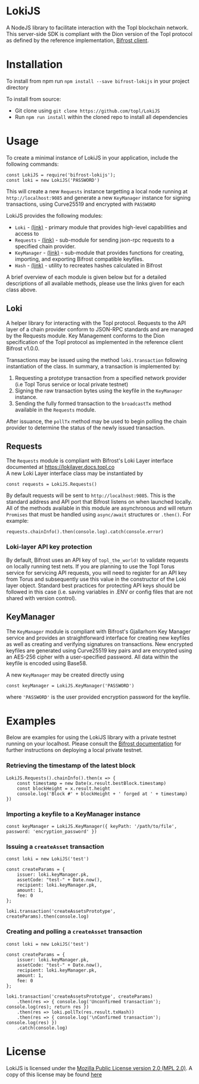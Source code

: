 # LokiJS

A NodeJS library to facilitate interaction with the Topl blockchain network. This server-side SDK is compliant with the Dion version of the Topl protocol as defined by the reference implementation, [Bifrost client](https://github.com/topl/bifrost).

# Installation

To install from npm run ``npm install --save bifrost-lokijs`` in your project directory<br/>

To install from source:
- Git clone using ``git clone https://github.com/topl/LokiJS``
- Run `npm run install` within the cloned repo to install all dependencies

# Usage

To create a minimal instance of LokiJS in your application, include the following commands:<br/>
```
const LokiJS = require('bifrost-lokijs');
const loki = new LokiJS('PASSWORD')
```
This will create a new `Requests` instance targetting a local node running at `http://localhost:9085` and generate a new `KeyManager` instance for signing transactions, using Curve25519 and encrypted with `PASSWORD`

LokiJS provides the following modules:
* `Loki` - [(link)](./Loki.html) - primary module that provides high-level capabilities and access to 
* `Requests` - [(link)](./Requests.html) - sub-module for sending json-rpc requests to a specified chain provider.
* `KeyManager` - [(link)](./KeyManager.html) - sub-module that provides functions for creating, importing, and exporting Bifrost compatible keyfiles. 
* `Hash` - [(link)](./Hash.html) - utility to recreates hashes calculated in Bifrost

A brief overview of each module is given below but for a detailed descriptions of all available methods, please use the links given for each class above.

## Loki
A helper library for interacting with the Topl protocol. Requests to the API layer of a chain provider conform to JSON-RPC standards and are managed by the Requests module. Key Management conforms to the Dion specification of the Topl protocol as implemented in the reference client Bifrost v1.0.0.

Transactions may be issued using the method `loki.transaction` following instantiation of the class. In summary, a transaction is implemented by:
  1. Requesting a prototype transaction from a specified network provider (i.e Topl Torus service or local private testnet)
  2. Signing the raw transaction bytes using the keyfile in the `KeyManager` instance.
  3. Sending the fully formed transaction to the `broadcastTx` method available in the `Requests` module.

After issuance, the `pollTx` method may be used to begin polling the chain provider to determine the status of the newly issued transaction.

## Requests
The `Requests` module is compliant with Bifrost's Loki Layer interface documented at https://lokilayer.docs.topl.co <br/>
A new Loki Layer interface class may be instantiated by <br/>
```
const requests = LokiJS.Requests()
```

By default requests will be sent to ``http://localhost:9085``. This is the standard address and API port that Bifrost listens on when launched locally. All of the methods available in this module are asynchronous and will return `Promises` that must be handled using `async/await` structures or `.then()`. For example:
```
requests.chainInfo().then(console.log).catch(console.error)
```

### Loki-layer API key protection
By default, Bifrost uses an API key of ``topl_the_world!`` to validate requests on locally running test nets. If you are planning to use the Topl Torus service for servicing API requests, you will need to register for an API key from Torus and subsequently use this value in the constructor of the Loki layer object. Standard best practices for protecting API keys should be followed in this case (i.e. saving variables in .ENV or config files that are not shared with version control).

## KeyManager
The `KeyManager` module is compliant with Bifrost's Gjallarhorn Key Manager service and provides an straightforward interface for creating new keyfiles as well as creating and verifying signatures on transactions. New encrypted keyfiles are generated using Curve25519 key pairs and are encrypted using an AES-256 cipher with a user-specified password. All data within the keyfile is encoded using Base58.<br/>

A new  ``KeyManager`` may be created directly using<br/>
```
const keyManager = LokiJS.KeyManager('PASSWORD')
```
where `'PASSWORD'` is the user provided encryption password for the keyfile.

# Examples
Below are examples for using the LokiJS library with a private testnet running on your localhost. Please consult the [Bifrost documentation](https://github.com/topl/bifrost) for further instructions on deploying a local private testnet.

### Retrieving the timestamp of the latest block
```
LokiJS.Requests().chainInfo().then(x => {
    const timestamp = new Date(x.result.bestBlock.timestamp)
    const blockHeight = x.result.height
    console.log('Block #' + blockHeight + ' forged at ' + timestamp)
})
```

### Importing a keyfile to a KeyManager instance
```
const keyManager = LokiJS.KeyManager({ keyPath: '/path/to/file', password: 'encryption_password' })
```

### Issuing a `createAsset` transaction
```
const loki = new LokiJS('test')

const createParams = {
    issuer: loki.keyManager.pk,
    assetCode: "test-" + Date.now(),
    recipient: loki.keyManager.pk,
    amount: 1,
    fee: 0
};

loki.transaction('createAssetsPrototype', createParams).then(console.log)
```

### Creating and polling a `createAsset` transaction
```
const loki = new LokiJS('test')

const createParams = {
    issuer: loki.keyManager.pk,
    assetCode: "test-" + Date.now(),
    recipient: loki.keyManager.pk,
    amount: 1,
    fee: 0
};

loki.transaction('createAssetsPrototype', createParams)
    .then(res => { console.log('Unconfirmed transaction'); console.log(res); return res })
    .then(res => loki.pollTx(res.result.txHash))
    .then(res => { console.log('\nConfirmed transaction'); console.log(res) })
    .catch(console.log)
```

# License
LokiJS is licensed under the [Mozilla Public License version 2.0 (MPL 2.0)](https://www.mozilla.org/en-US/MPL/2.0). A copy of this license may be found [here](../LICENSE.md)

